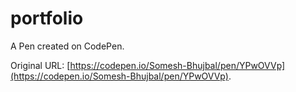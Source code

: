# portfolio

A Pen created on CodePen.

Original URL: [https://codepen.io/Somesh-Bhujbal/pen/YPwOVVp](https://codepen.io/Somesh-Bhujbal/pen/YPwOVVp).

